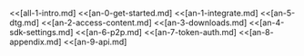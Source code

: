 <<[all-1-intro.md]
<<[an-0-get-started.md]
<<[an-1-integrate.md]
<<[an-5-dtg.md]
<<[an-2-access-content.md]
<<[an-3-downloads.md]
<<[an-4-sdk-settings.md]
<<[an-6-p2p.md]
<<[an-7-token-auth.md]
<<[an-8- appendix.md]
<<[an-9-api.md]
